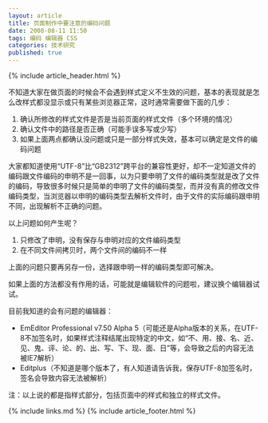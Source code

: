 ```yaml
---
layout: article
title: 页面制作中要注意的编码问题
date: 2008-08-11 11:50
tags: 编码 编辑器 CSS
categories: 技术研究
published: true
---
```


{% include article_header.html %}

不知道大家在做页面的时候会不会遇到样式定义不生效的问题，基本的表现就是怎么改样式都没显示或只有某些浏览器正常，这时通常需要做下面的几步：

1. 确认所修改的样式文件是否是当前页面的样式文件（多个环境的情况）
2. 确认文件中的路径是否正确（可能手误多写或少写）
3. 如果上面两点都确认没问题或只是一部分样式失效，基本可以确定是文件的编码问题

大家都知道使用“UTF-8”比“GB2312”跨平台的兼容性更好，却不一定知道文件的编码跟文件编码的申明不是一回事，以为只要申明了文件的编码类型就是改了文件的编码，导致很多时候只是简单的申明了文件的编码类型，而并没有真的修改文件编码类型，当浏览器以申明的编码类型去解析文件时，由于文件的实际编码跟申明不同，出现解析不正确的问题。

以上问题如何产生呢？

1. 只修改了申明，没有保存与申明对应的文件编码类型
2. 在不同文件间拷贝时，两个文件间的编码不一样

上面的问题只要再另存一份，选择跟申明一样的编码类型即可解决。

如果上面的方法都没有作用的话，可能就是编辑软件的问题啦，建议换个编辑器试试。

目前我知道的会有问题的编辑器：

- EmEditor Professional v7.50 Alpha 5（可能还是Alpha版本的关系，在UTF-8不加签名时，如果样式注释结尾出现特定的中文，如“不、用、接、名、近、见、鬼、评、论、的、出、写、下、现、面、日”等，会导致之后的内容无法被IE7解析）
- Editplus（不知道是哪个版本了，有人知道请告诉我，保存UTF-8加签名时，签名会导致内容无法被解析）

注：以上说的都是指样式部分，包括页面中的样式和独立的样式文件。

{% include links.md %}
{% include article_footer.html %}
